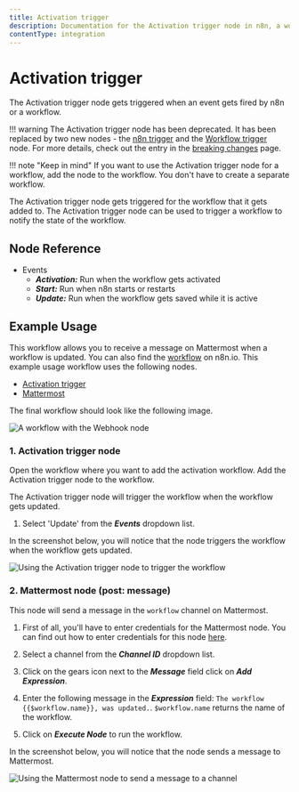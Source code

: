 ```yaml
---
title: Activation trigger
description: Documentation for the Activation trigger node in n8n, a workflow automation platform. Includes guidance on usage, and links to examples.
contentType: integration
---
```


# Activation trigger

The Activation trigger node gets triggered when an event gets fired by n8n or a workflow.

!!! warning
    The Activation trigger node has been deprecated. It has been replaced by two new nodes - the [n8n trigger](/integrations/builtin/core-nodes/n8n-nodes-base.n8ntrigger/) and the [Workflow trigger](/integrations/builtin/core-nodes/n8n-nodes-base.workflowtrigger/) node. For more details, check out the entry in the [breaking changes](https://github.com/n8n-io/n8n/blob/master/packages/cli/BREAKING-CHANGES.md#01170) page.


!!! note "Keep in mind"
    If you want to use the Activation trigger node for a workflow, add the node to the workflow. You don't have to create a separate workflow.


The Activation trigger node gets triggered for the workflow that it gets added to. The Activation trigger node can be used to trigger a workflow to notify the state of the workflow.

## Node Reference

- Events
    - ***Activation:*** Run when the workflow gets activated
    - ***Start:*** Run when n8n starts or restarts
    - ***Update:*** Run when the workflow gets saved while it is active

## Example Usage

This workflow allows you to receive a message on Mattermost when a workflow is updated. You can also find the [workflow](https://n8n.io/workflows/1033) on n8n.io. This example usage workflow uses the following nodes.
- [Activation trigger]()
- [Mattermost](/integrations/builtin/app-nodes/n8n-nodes-base.mattermost/)

The final workflow should look like the following image.

![A workflow with the Webhook node](/_images/integrations/builtin/core-nodes/activationtrigger/workflow.png)

### 1. Activation trigger node

Open the workflow where you want to add the activation workflow. Add the Activation trigger node to the workflow.

The Activation trigger node will trigger the workflow when the workflow gets updated.

1. Select 'Update' from the ***Events*** dropdown list.

In the screenshot below, you will notice that the node triggers the workflow when the workflow gets updated.

![Using the Activation trigger node to trigger the workflow](/_images/integrations/builtin/core-nodes/activationtrigger/activationtrigger_node.png)

### 2. Mattermost node (post: message)

This node will send a message in the `workflow` channel on Mattermost.

1. First of all, you'll have to enter credentials for the Mattermost node. You can find out how to enter credentials for this node [here](/integrations/builtin/credentials/mattermost/).
2. Select a channel from the ***Channel ID*** dropdown list.
3. Click on the gears icon next to the ***Message*** field click on ***Add Expression***.

4. Enter the following message in the ***Expression*** field: `The workflow {{$workflow.name}}, was updated.`. `$workflow.name` returns the name of the workflow.
5. Click on ***Execute Node*** to run the workflow.

In the screenshot below, you will notice that the node sends a message to Mattermost.

![Using the Mattermost node to send a message to a channel](/_images/integrations/builtin/core-nodes/activationtrigger/mattermost_node.png)

